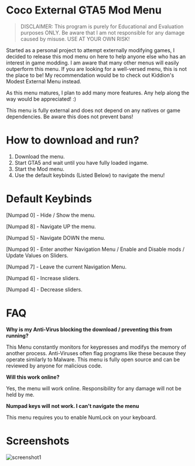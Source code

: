 # Coco External GTA5 Mod Menu
> DISCLAIMER: This program is purely for Educational and Evaluation purposes ONLY. Be aware that I am not responsible for any damage caused by misuse. USE AT YOUR OWN RISK! 

Started as a personal project to attempt externally modifying games, I decided to release this mod menu on here to help anyone else who has an interest in game modding.
I am aware that many other menus will easily outperform this menu. If you are looking for a well-versed menu, this is not the place to be! My recommendation would be to check out Kiddion's Modest External Menu instead.

As this menu matures, I plan to add many more features. Any help along the way would be appreciated! :)

This menu is fully external and does not depend on any natives or game dependencies. Be aware this does not prevent bans!

# How to download and run?
1. Download the menu.
2. Start GTA5 and wait until you have fully loaded ingame.
3. Start the Mod menu.
4. Use the default keybinds (Listed Below) to navigate the menu!

# Default Keybinds
[Numpad 0] - Hide / Show the menu.

[Numpad 8] - Navigate UP the menu.

[Numpad 5] - Navigate DOWN the menu.

[Numpad 9] - Enter another Navigation Menu / Enable and Disable mods / Update Values on Sliders.

[Numpad 7] - Leave the current Navigation Menu.

[Numpad 6] - Increase sliders.

[Numpad 4] - Decrease sliders.


# FAQ
**Why is my Anti-Virus blocking the download / preventing this from running?**

This Menu constantly monitors for keypresses and modifys the memory of another process. Anti-Viruses often flag programs like these because they operate similarly to Malware. This menu is fully open source and can be reviewed by anyone for malicious code.

**Will this work online?**

Yes, the menu will work online. Responsibility for any damage will not be held by me.

**Numpad keys will not work. I can't navigate the menu**

This menu requires you to enable NumLock on your keyboard.

# Screenshots
![screenshot1](https://user-images.githubusercontent.com/56643581/133678104-ddcd3502-231c-4e6c-84b8-65166d7ea3b6.png)
